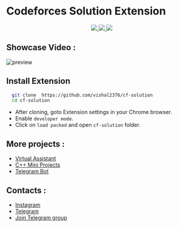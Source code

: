 
# Codeforces Solution Extension


<p align="center">
	<a href="https://github.com/vishal2376/cf-solution/issues">
	<img src="https://img.shields.io/github/issues/vishal2376/cf-solution"/>
	</a>
	<a href="https://github.com/vishal2376/cf-solution/stargazers">
	<img src="https://img.shields.io/github/stars/vishal2376/cf-solution"/>
	</a>
	<a href="https://github.com/vishal2376/cf-solution/blob/master/LICENSE">
	<img src="https://img.shields.io/github/license/vishal2376/cf-solution"/>
	</a>
</p>


## Showcase Video :
![preview](preview.gif)

## Install Extension

```bash
  git clone  https://github.com/vishal2376/cf-solution
  cd cf-solution
```

- After cloning, goto Extension settings in your Chrome browser.
- Enable `developer mode`.
- Click on `load packed` and open `cf-solution` folder.


## More projects :

 - [Virtual Assistant](https://github.com/vishal2376/virtual-assistant)
 - [C++ Mini Projects](https://github.com/vishal2376/cpp-mini-projects)
 - [Telegram Bot](https://github.com/vishal2376/telegram-bot)


## Contacts :

 - [Instagram](https://www.instagram.com/vishal_2376/)
 - [Telegram](https://t.me/vishal2376/)
 - [Join Telegram group](https://t.me/cppwithtricks)
